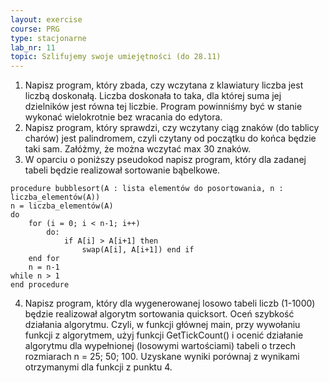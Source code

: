 ```yaml
---
layout: exercise
course: PRG
type: stacjonarne
lab_nr: 11
topic: Szlifujemy swoje umiejętności (do 28.11)
---
```

1. Napisz program, który zbada, czy wczytana z klawiatury liczba jest liczbą doskonałą. Liczba doskonała to taka, dla której suma jej dzielników jest równa tej liczbie. Program powinniśmy być w stanie wykonać wielokrotnie bez wracania do edytora.
2. Napisz program, który sprawdzi, czy wczytany ciąg znaków (do tablicy charów) jest palindromem, czyli czytany od początku do końca będzie taki sam. Załóżmy, że można wczytać max 30 znaków.
3. W oparciu o poniższy pseudokod napisz program, który dla zadanej tabeli będzie realizował sortowanie bąbelkowe.
```
procedure bubblesort(A : lista elementów do posortowania, n : liczba_elementów(A))
n = liczba_elementów(A) 
do
    for (i = 0; i < n-1; i++) 
        do: 
            if A[i] > A[i+1] then
                swap(A[i], A[i+1]) end if
    end for
    n = n-1 
while n > 1
end procedure
```
4. Napisz program, który dla wygenerowanej losowo tabeli liczb (1-1000) będzie realizował algorytm sortowania quicksort. Oceń szybkość działania algorytmu. Czyli, w funkcji głównej main, przy wywołaniu funkcji z algorytmem, użyj funkcji GetTickCount() i ocenić działanie algorytmu dla wypełnionej (losowymi wartościami) tabeli o trzech rozmiarach n = 25; 50; 100. Uzyskane wyniki porównaj z wynikami otrzymanymi dla funkcji z punktu 4.